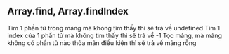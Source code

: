 ## Array.find, Array.findIndex
Tìm 1 phần tử trong mảng mà khong tìm thấy thì sẽ trả về undefined
Tìm 1 index của 1 phần tử mà không tìm thấy thì sẽ trả về -1
Tọc mảng, mà mảng không có phần tử nào thỏa mãn điều kiện thì sẽ trả về mảng rỗng